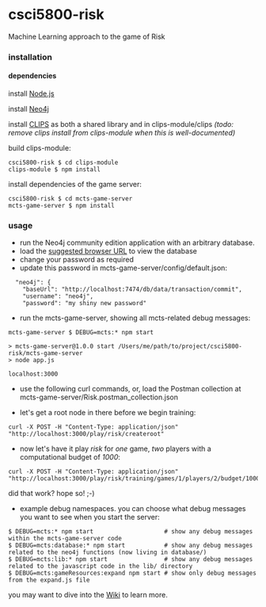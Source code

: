# csci5800-risk

Machine Learning approach to the game of Risk

### installation

#### dependencies

install [Node.js](https://nodejs.org/en/)

install [Neo4j](http://neo4j.com/)

install [CLIPS](http://clipsrules.sourceforge.net/) as both a shared library and in clips-module/clips _(todo: remove clips install from clips-module when this is well-documented)_

build clips-module:

```
csci5800-risk $ cd clips-module
clips-module $ npm install
```

install dependencies of the game server:

```
csci5800-risk $ cd mcts-game-server
mcts-game-server $ npm install
```

### usage

* run the Neo4j community edition application with an arbitrary database.
* load the [suggested browser URL](http://localhost:7474/browser) to view the database
* change your password as required
* update this password in mcts-game-server/config/default.json:

```
  "neo4j": {
    "baseUrl": "http://localhost:7474/db/data/transaction/commit",
    "username": "neo4j",
    "password": "my shiny new password"
```

* run the mcts-game-server, showing all mcts-related debug messages:

```
mcts-game-server $ DEBUG=mcts:* npm start

> mcts-game-server@1.0.0 start /Users/me/path/to/project/csci5800-risk/mcts-game-server
> node app.js

localhost:3000

```

* use the following curl commands, or, load the Postman collection at mcts-game-server/Risk.postman_collection.json

* let's get a root node in there before we begin training:

```
curl -X POST -H "Content-Type: application/json" "http://localhost:3000/play/risk/createroot"
```

* now let's have it play *risk* for *one* game, *two* players with a computational budget of *1000*:

```
curl -X POST -H "Content-Type: application/json" "http://localhost:3000/play/risk/training/games/1/players/2/budget/1000"
```

did that work?  hope so!  ;-)

* example debug namespaces. you can choose what debug messages you want to see when you start the server:

```
$ DEBUG=mcts:* npm start                    # show any debug messages within the mcts-game-server code
$ DEBUG=mcts:database:* npm start           # show any debug messages related to the neo4j functions (now living in database/)
$ DEBUG=mcts:lib:* npm start                # show any debug messages related to the javascript code in the lib/ directory
$ DEBUG=mcts:gameResources:expand npm start # show only debug messages from the expand.js file
```

you may want to dive into the [Wiki](https://github.com/robfitzgerald/csci5800-risk/wiki) to learn more.
